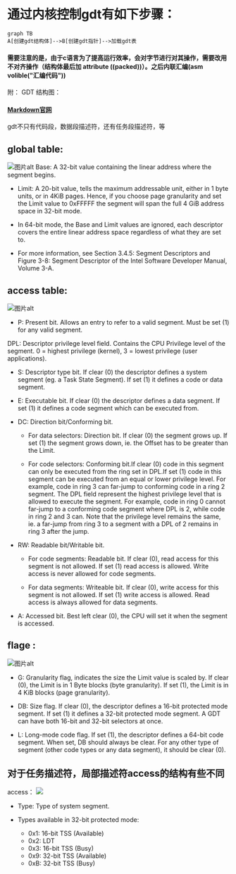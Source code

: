 # 通过内核控制gdt有如下步骤：

```mermaid
graph TB
A[创建gdt结构体]-->B[创建gdt指针]-->加载gdt表

```





#### 需要注意的是，由于c语言为了提高运行效率，会对字节进行对其操作，需要改用不对齐操作（结构体最后加 __attribute__ ((__packed__))）。之后内联汇编(asm volible("汇编代码"))

附：
GDT 结构图：

#### [Markdown官网](https://markdown.com.cn/ "超链接title")


gdt不只有代码段，数据段描述符，还有任务段描述符，等
## global table:
![图片alt](http://tk.heiblog.top/Snipaste_2023-05-09_17-43-03.jpg "图片title")
Base: A 32-bit value containing the linear address where the segment begins.

* Limit: A 20-bit value, tells the maximum addressable unit, either in 1 byte units, or in 4KiB pages. Hence, if you choose page granularity and set the Limit value to 0xFFFFF the segment will span the full 4 GiB address space in 32-bit mode.

* In 64-bit mode, the Base and Limit values are ignored, each descriptor covers the entire linear address space regardless of what they are set to.

* For more information, see Section 3.4.5: Segment Descriptors and Figure 3-8: Segment Descriptor of the Intel Software Developer Manual, Volume 3-A.




## access table:
![图片alt](http://tk.heiblog.top/Snipaste_2023-05-09_17-42-57.jpg "图片title")

* P: Present bit. Allows an entry to refer to a valid segment. Must be set (1) for any valid segment.

DPL: Descriptor privilege level field. Contains the CPU Privilege level of the segment. 0 = highest privilege (kernel), 3 = lowest privilege (user applications).

* S: Descriptor type bit. If clear (0) the descriptor defines a system segment (eg. a Task State Segment). If set (1) it defines a code or data segment.

* E: Executable bit. If clear (0) the descriptor defines a data segment. If set (1) it defines a code segment which can be executed from.

* DC: Direction bit/Conforming bit.

    + For data selectors: Direction bit. If clear (0) the segment grows up. If set (1) the segment grows down, ie. the Offset has to be greater than the Limit.

    + For code selectors: Conforming bit.If clear (0) code in this segment can only be executed from the ring set in DPL.If set (1) code in this segment can be executed from an equal or lower privilege level. For example, code in ring 3 can far-jump to conforming code in a ring 2 segment. The DPL field represent the highest privilege level that is allowed to execute the segment. For example, code in ring 0 cannot far-jump to a conforming code segment where DPL is 2, while code in ring 2 and 3 can. Note that the privilege level remains the same, ie. a far-jump from ring 3 to a segment with a DPL of 2 remains in ring 3 after the jump.

* RW: Readable bit/Writable bit.


    + For code segments: Readable bit. If clear (0), read access for this segment is not allowed. If set (1) read access is allowed. Write access is never allowed for code segments.

    + For data segments: Writeable bit. If clear (0), write access for this segment is not allowed. If set (1) write access is allowed. Read access is always allowed for data segments.

* A: Accessed bit. Best left clear (0), the CPU will set it when the segment is accessed.


## flage :
![图片alt](http://tk.heiblog.top/Snipaste_2023-05-09_17-43-07.jpg "图片title")
* G: Granularity flag, indicates the size the Limit value is scaled by. If clear (0), the Limit is in 1 Byte 
blocks (byte granularity). If set (1), the Limit is in 4 KiB blocks (page granularity).

* DB: Size flag. If clear (0), the descriptor defines a 16-bit protected mode segment. If set (1) it defines a 32-bit protected mode segment. A GDT can have both 16-bit and 32-bit selectors at once.

* L: Long-mode code flag. If set (1), the descriptor defines a 64-bit code segment. When set, DB should always be clear. For any other type of segment (other code types or any data segment), it should be clear (0).


## 对于任务描述符，局部描述符access的结构有些不同

access：
![](http://tk.heiblog.top/Snipaste_2023-05-09_17-49-15.jpg)

* Type: Type of system segment.
* Types available in 32-bit protected mode:

    + 0x1: 16-bit TSS (Available)
    + 0x2: LDT
    + 0x3: 16-bit TSS (Busy)
    + 0x9: 32-bit TSS (Available)
    + 0xB: 32-bit TSS (Busy)

